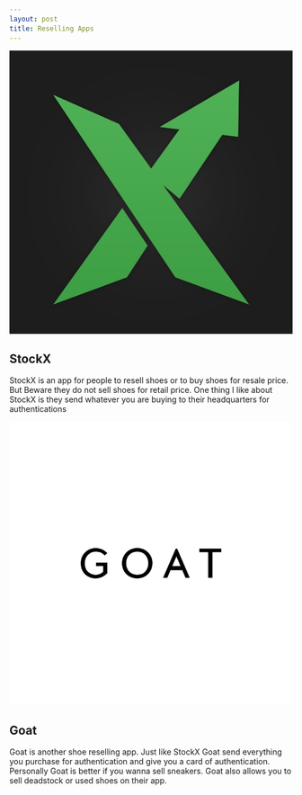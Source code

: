 ```yaml
---
layout: post
title: Reselling Apps
---
```

![my first photo](/images/StockX.jpg)
## StockX

StockX is an app for people to resell shoes or to buy shoes for resale price.
But Beware they do not sell shoes for retail price. One thing I like about StockX is they send whatever you are buying to
their headquarters for authentications

![my first photo](/images/Goat.png)
## Goat

Goat is another shoe reselling app. Just like StockX Goat send everything you purchase for authentication and give 
you a card of authentication. Personally Goat is better if you wanna sell sneakers. 
Goat also allows you to sell deadstock or used shoes on their app. 

